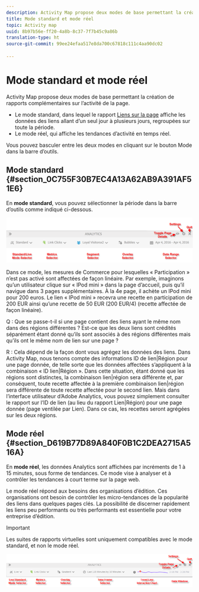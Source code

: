 ```yaml
---
description: Activity Map propose deux modes de base permettant la création de rapports complémentaires sur l’activité de la page.
title: Mode standard et mode réel
topic: Activity map
uuid: 8b97b56e-ff20-4a8b-8c37-7f7b45c9a86b
translation-type: ht
source-git-commit: 99ee24efaa517e8da700c67818c111c4aa90dc02

---
```



# Mode standard et mode réel

Activity Map propose deux modes de base permettant la création de rapports complémentaires sur l’activité de la page.

* Le mode standard, dans lequel le rapport [Liens sur la page](/help/analyze/activity-map/activitymap-links-report.md) affiche les données des liens allant d’un seul jour à plusieurs jours, regroupées sur toute la période.
* Le mode réel, qui affiche les tendances d’activité en temps réel.

Vous pouvez basculer entre les deux modes en cliquant sur le bouton Mode dans la barre d’outils.

## Mode standard {#section_0C755F30B7EC4A13A62AB9A391AF51E6}

En **mode standard**, vous pouvez sélectionner la période dans la barre d’outils comme indiqué ci-dessous.

![](assets/standard_mode.png)

Dans ce mode, les mesures de Commerce pour lesquelles « Participation » n’est pas activé sont affectées de façon linéaire. Par exemple, imaginons qu’un utilisateur clique sur « IPod mini » dans la page d’accueil, puis qu’il navigue dans 3 pages supplémentaires. À la 4e page, il achète un IPod mini pour 200 euros. Le lien « IPod mini » recevra une recette en participation de 200 EUR ainsi qu’une recette de 50 EUR (200 EUR/4) (recette affectée de façon linéaire).

Q : Que se passe-t-il si une page contient des liens ayant le même nom dans des régions différentes ? Est-ce que les deux liens sont crédités séparément étant donné qu’ils sont associés à des régions différentes mais qu’ils ont le même nom de lien sur une page ?

R : Cela dépend de la façon dont vous agrégez les données des liens. Dans Activity Map, nous tenons compte des informations ID de lien|Région pour une page donnée, de telle sorte que les données affectées s’appliquent à la combinaison « ID lien|Région ». Dans cette situation, étant donné que les régions sont distinctes, la combinaison lien|région sera différente et, par conséquent, toute recette affectée à la première combinaison lien|région sera différente de toute recette affectée pour le second lien. Mais dans l’interface utilisateur d’Adobe Analytics, vous pouvez simplement consulter le rapport sur l’ID de lien (au lieu du rapport Lien|Région) pour une page donnée (page ventilée par Lien). Dans ce cas, les recettes seront agrégées sur les deux régions.

## Mode réel {#section_D619B77D89A840F0B1C2DEA2715A516A}

En **mode réel**, les données Analytics sont affichées par incréments de 1 à 15 minutes, sous forme de tendances. Ce mode vise à analyser et à contrôler les tendances à court terme sur la page web.

Le mode réel répond aux besoins des organisations d’édition. Ces organisations ont besoin de contrôler les micro-tendances de la popularité des liens dans quelques pages clés. La possibilité de discerner rapidement les liens peu performants ou très performants est essentielle pour votre entreprise d’édition.

>[!IMPORTANT]
>
>Les suites de rapports virtuelles sont uniquement compatibles avec le mode standard, et non le mode réel.

![](assets/live_mode.png)

